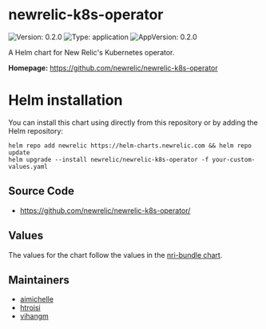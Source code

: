 # newrelic-k8s-operator

![Version: 0.2.0](https://img.shields.io/badge/Version-0.2.0-informational?style=flat-square) ![Type: application](https://img.shields.io/badge/Type-application-informational?style=flat-square) ![AppVersion: 0.2.0](https://img.shields.io/badge/AppVersion-0.2.0-informational?style=flat-square)

A Helm chart for New Relic's Kubernetes operator.

**Homepage:** <https://github.com/newrelic/newrelic-k8s-operator>

# Helm installation

You can install this chart using directly from this repository or by adding the Helm repository:

```shell
helm repo add newrelic https://helm-charts.newrelic.com && helm repo update
helm upgrade --install newrelic/newrelic-k8s-operator -f your-custom-values.yaml
```

## Source Code

* <https://github.com/newrelic/newrelic-k8s-operator/>

## Values

The values for the chart follow the values in the [nri-bundle chart](https://github.com/newrelic/helm-charts/tree/master/charts/nri-bundle).

## Maintainers

* [aimichelle](https://github.com/aimichelle)
* [htroisi](https://github.com/htroisi)
* [vihangm](https://github.com/vihangm)
